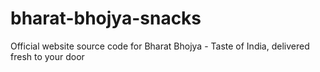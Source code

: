 # bharat-bhojya-snacks
Official website source code for Bharat Bhojya - Taste of India, delivered fresh to your door
